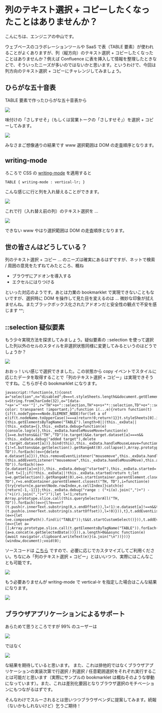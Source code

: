 # 列のテキスト選択 + コピーしたくなったことはありませんか？

こんにちは、エンジニアの中山です。

ウェブベースのコラボレーションツールや SaaS で表（TABLE 要素）が使われることがよくありますが、列（縦方向）のテキスト選択 + コピーしたくなったことはありませんか？例えば Confluence に表を挿入して情報を整理したときなどで、そういったニーズが多いのではないかと思います。というわけで、今回は列方向のテキスト選択 + コピーにチャレンジしてみましょう。

## ひらがな五十音表

TABLE 要素で作ったひらがな五十音表から

<img src='https://github.com/nakayama-kazuki/2020/tree/master/bookmarklets/column/img/50-1.png' />

味付けの「さしすせそ」（もしくは営業トークの「さしすせそ」）を選択 + コピーしてみます。

<img src='https://github.com/nakayama-kazuki/2020/tree/master/bookmarklets/column/img/50-2.png' />

みなさまご想像通りの結果です www 選択範囲は DOM の走査順序となります。

## writing-mode

ろころで CSS の [writing-mode](https://www.w3.org/TR/css-writing-modes-3/) を適用すると

```
TABLE { writing-mode : vertical-lr; }
```

こんな感じに行と列を入れ替えることができます。

<img src='https://github.com/nakayama-kazuki/2020/tree/master/bookmarklets/column/img/50-3.png' />

これで行（入れ替え前の列）のテキスト選択を …

<img src='https://github.com/nakayama-kazuki/2020/tree/master/bookmarklets/column/img/50-4.png' />

できない www やはり選択範囲は DOM の走査順序となります。

## 世の皆さんはどうしている？

列のテキスト選択 + コピー … のニーズは確実にあるはずですが、ネットで検索 / 周囲の意見をたずねてみたところ、概ね

- ブラウザにアドオンを導入する
- エクセルにはりつける

といった対応のようです。あとは力業の bookmarklet で実現できないこともないですが、選択時に DOM を操作して見た目を変えるのは … 微妙な印象が拭えませんね。またブラックボックス化されたアドオンだと安全性の観点で不安を感じます ^^;

## ::selection 疑似要素

もう少々実現方法を探求してみましょう。疑似要素の ::selection を使って選択した列以外のセルのスタイルを非選択状態同様に変更してみるというのはどうでしょうか？

<img src='https://github.com/nakayama-kazuki/2020/tree/master/bookmarklets/column/img/50-5.png' />

おおっ！いい感じで選択できました。この状態から copy イベントでスタイルに応じたデータを取得することで「列のテキスト選択 + コピー」は実現できそうですね。こちらがその bookmarklet になります。

```
javascript:!function(e,t){const a="selection",n="disabled";0===t.styleSheets.length&&document.getElementsByTagName("SCRIPT").item(0).parentNode.appendChild(document.createElement("STYLE"));let s=String.fromCharCode(32),o="[data-"+a+'="'+n+'"]',r="TH"+o+"::selection,TH"+o+s+"*::selection,TD"+o+"::selection,TD"+o+s+"*::selection{background-color: transparent !important;}";function i(...e){return function(t){if(t.nodeType===Node.ELEMENT_NODE)for(let a of e)if(t.nodeName.toUpperCase()===a)return!0;return!1}}t.styleSheets[0].insertRule(r),HTMLTableElement.prototype.startCustomSelect=function(){this.getElementsByTagName("TABLE").length>0||(this._exData||(this._exData={},this._exData.debug=function(e){console.log(e)},this._exData.handleMouseMove=function(e){1==e.buttons&&i("TH","TD")(e.target)&&e.target.dataset[a]===n&&(this._exData.debug("added target"),delete e.target.dataset[a])}.bind(this),this._exData.handleMouseLeave=function(t){1!=t.buttons&&e.getSelection().getRangeAt(0).collapse(),Array.prototype.slice.call(this.querySelectorAll("TH, TD")).forEach((e=>{delete e.dataset[a]})),this.removeEventListener("mousemove",this._exData.handleMouseMove),this.removeEventListener("mouseleave",this._exData.handleMouseLeave),this._exData.debug("stopped"),this._exData.started=!1}.bind(this),this._exData.started=!1),this._exData.started||(this.addEventListener("mousemove",this._exData.handleMouseMove),this.addEventListener("mouseleave",this._exData.handleMouseLeave)),Array.prototype.slice.call(this.querySelectorAll("TH, TD")).forEach((e=>{e.dataset[a]=n})),this._exData.debug("started"),this._exData.started=!0)},HTMLTableElement.prototype.getSelectedData=function(){let t=[];if(!this._exData||!this._exData.started)return t;let s=e.getSelection().getRangeAt(0),o=s.startContainer.parentElement.closest("TH, TD"),r=s.endContainer.parentElement.closest("TH, TD"),i=function(e){try{return[e.parentNode.rowIndex,e.cellIndex]}catch(e){return[-1,-1]}};this._exData.debug("range : ("+i(o).join(",")+") - ("+i(r).join(",")+")");let l=!1;return Array.prototype.slice.call(this.querySelectorAll("TH, TD")).forEach((e=>{l?e===r?(t.push(r.innerText.substring(0,s.endOffset)),l=!1):e.dataset[a]!==n&&t.push(e.innerText):e===o&&(t.push(o.innerText.substring(s.startOffset)),l=!0)})),t},t.addEventListener("selectstart",(e=>{let t=e.composedPath().find(i("TABLE"));t&&t.startCustomSelect()})),t.addEventListener("copy",(e=>{let a=[];Array.prototype.slice.call(t.getElementsByTagName("TABLE")).forEach((e=>{a=a.concat(e.getSelectedData())})),a.length>0&&async function(e){await navigator.clipboard.writeText(e)}(a.join("\n"))}))}(window,document);void(0);
```

ソースコードは [こちら](https://github.com/nakayama-kazuki/2020/blob/master/bookmarklets/copy-column-v2.txt) ですので、必要に応じでカスタマイズしてご利用ください。ちなにみ「列のテキスト選択 + コピー」とはいいつつ、実際にはこんなことも可能です。

<img src='https://github.com/nakayama-kazuki/2020/tree/master/bookmarklets/column/img/50-6.png' />

もう必要ありませんが writing-mode で vertical-lr を指定した場合はこんな結果になります。

<img src='https://github.com/nakayama-kazuki/2020/tree/master/bookmarklets/column/img/50-7.png' />

## ブラウザアプリケーションによるサポート

あらためて思うところですが 99% のユーザーは

<img src='https://github.com/nakayama-kazuki/2020/tree/master/bookmarklets/column/img/50-2.png' />

ではなく

<img src='https://github.com/nakayama-kazuki/2020/tree/master/bookmarklets/column/img/50-5.png' />

な結果を期待していると思います。
また、これは排他的ではなくブラウザアプリケーションの実装次第で行選択 / 列選択 / 任意範囲選択をそれぞれ実行することは可能だと思います（実際にサンプルの bookmarklet は概ねそのような挙動になっています）。また、これは差別化要因となりブラウザ選択のモチベーションにもつながるはずです。

そんなわけでスルーされるとは思いつつブラウザベンダに提案してみます。続報（ないかもしれないけど）乞うご期待！

